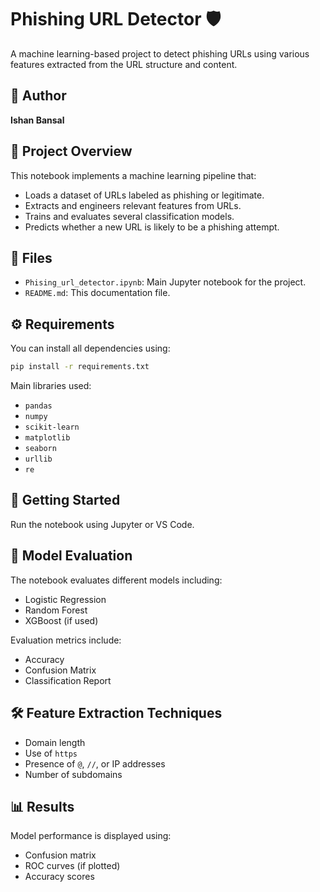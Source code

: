 # Phishing URL Detector 🛡️

A machine learning-based project to detect phishing URLs using various features extracted from the URL structure and content.

## 📌 Author

**Ishan Bansal**

## 📖 Project Overview

This notebook implements a machine learning pipeline that:
- Loads a dataset of URLs labeled as phishing or legitimate.
- Extracts and engineers relevant features from URLs.
- Trains and evaluates several classification models.
- Predicts whether a new URL is likely to be a phishing attempt.

## 📁 Files

- `Phising_url_detector.ipynb`: Main Jupyter notebook for the project.
- `README.md`: This documentation file.

## ⚙️ Requirements

You can install all dependencies using:

```bash
pip install -r requirements.txt
```

Main libraries used:
- `pandas`
- `numpy`
- `scikit-learn`
- `matplotlib`
- `seaborn`
- `urllib`
- `re`

## 🚀 Getting Started

 Run the notebook using Jupyter or VS Code.

## 🧪 Model Evaluation

The notebook evaluates different models including:
- Logistic Regression
- Random Forest
- XGBoost (if used)

Evaluation metrics include:
- Accuracy
- Confusion Matrix
- Classification Report

## 🛠️ Feature Extraction Techniques

- Domain length
- Use of `https`
- Presence of `@`, `//`, or IP addresses
- Number of subdomains

## 📊 Results

Model performance is displayed using:
- Confusion matrix
- ROC curves (if plotted)
- Accuracy scores

